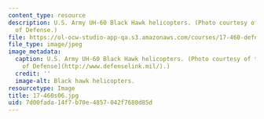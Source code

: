 ```yaml
---
content_type: resource
description: U.S. Army UH-60 Black Hawk helicopters. (Photo courtesy of the U.S. Department
  of Defense.)
file: https://ol-ocw-studio-app-qa.s3.amazonaws.com/courses/17-460-defense-politics-spring-2006/7d00fada14f7b70e4857042f7680d85d_17-460s06.jpg
file_type: image/jpeg
image_metadata:
  caption: U.S. Army UH-60 Black Hawk helicopters. (Photo courtesy of the [U.S. Department
    of Defense](http://www.defenselink.mil/).)
  credit: ''
  image-alt: Black hawk helicopters.
resourcetype: Image
title: 17-460s06.jpg
uid: 7d00fada-14f7-b70e-4857-042f7680d85d
---
```

